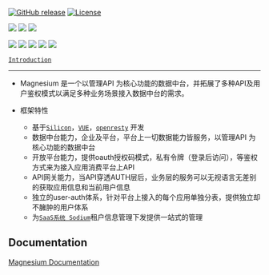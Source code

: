 [![GitHub release](https://img.shields.io/badge/release-1.0.0-28a745.svg)](https://github.com/0nebean/com.alibaba.druid-0nebean.custom/releases)
[![License](https://img.shields.io/badge/license-Apache%202-4EB1BA.svg)](https://www.apache.org/licenses/LICENSE-2.0.html)

![](https://img.shields.io/badge/belong_to-chemical--el-yellowgreen.svg)
![](https://img.shields.io/badge/support-onebean--data-red.svg)
![](https://img.shields.io/badge/dependency-spring--15.20-blue.svg)  

![](https://img.shields.io/badge/middleware-mysql-lightgrey.svg)
![](https://img.shields.io/badge/middleware-apollo-lightgrey.svg)
![](https://img.shields.io/badge/middleware-eureka-lightgrey.svg)
![](https://img.shields.io/badge/middleware-rabbitMQ-lightgrey.svg)
![](https://img.shields.io/badge/middleware-redis-lightgrey.svg)  


[`Introduction`](https://0nebean.github.io/Magnesium/)  

---
- Magnesium 是一个以管理API 为核心功能的数据中台，并拓展了多种API及用户鉴权模式以满足多种业务场景接入数据中台的需求。


- 框架特性
  - 基于[`Silicon`](https://0nebean.github.io/Silicon/)，[`VUE`](https://cn.vuejs.org/)，[`openresty`](http://openresty.org/cn/) 开发
  - 数据中台能力，企业及平台，平台上一切数据能力皆服务，以管理API 为核心功能的数据中台
  - 开放平台能力，提供oauth授权码模式，私有令牌（登录后访问），等鉴权方式来为接入应用消费平台上API
  - API网关能力，当API穿透AUTH层后，业务层的服务可以无视语言无差别的获取应用信息和当前用户信息
  - 独立的user-auth体系，针对平台上接入的每个应用单独分表，提供独立却不臃肿的用户体系
  - 为[`SaaS系统 Sodium`](https://0nebean.github.io/Sodium/)租户信息管理下发提供一站式的管理
 
Documentation
---
[Magnesium Documentation](https://github.com/0nebean/Magnesium/wiki)
